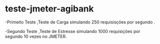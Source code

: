 # teste-jmeter-agibank
-Primeito Teste ,Teste de Carga simulando 250 requisisções por segundo .



-Segundo Teste ,Teste de Estresse simulando 1000 requisições por segundo 10 vezes no JMETER. 
